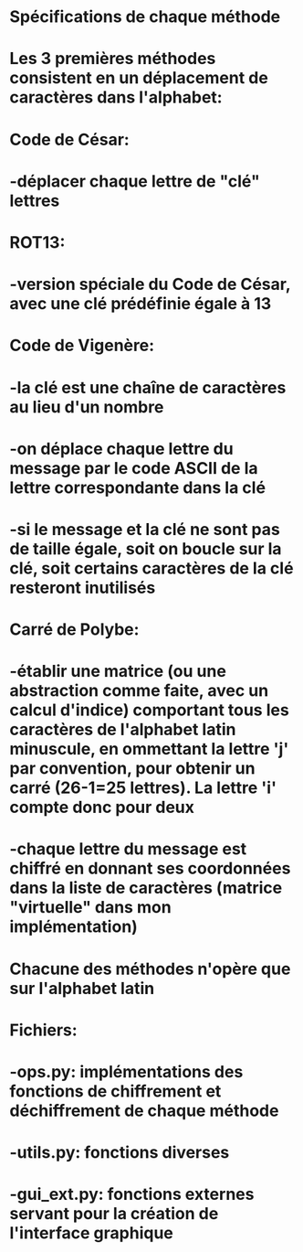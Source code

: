 # Spécifications de chaque méthode

# Les 3 premières méthodes consistent en un déplacement de caractères dans l'alphabet:


# Code de César: 
# -déplacer chaque lettre de "clé" lettres


# ROT13:
# -version spéciale du Code de César, avec une clé prédéfinie égale à 13


# Code de Vigenère:
# -la clé est une chaîne de caractères au lieu d'un nombre
# -on déplace chaque lettre du message par le code ASCII de la lettre correspondante dans la clé
# -si le message et la clé ne sont pas de taille égale, soit on boucle sur la clé, soit certains caractères de la clé resteront inutilisés


# Carré de Polybe:
# -établir une matrice (ou une abstraction comme faite, avec un calcul d'indice) comportant tous les caractères de l'alphabet latin minuscule, en ommettant la lettre 'j' par convention, pour obtenir un carré (26-1=25 lettres). La lettre 'i' compte donc pour deux
# -chaque lettre du message est chiffré en donnant ses coordonnées dans la liste de caractères (matrice "virtuelle" dans mon implémentation)

# Chacune des méthodes n'opère que sur l'alphabet latin

# Fichiers:
# -ops.py: implémentations des fonctions de chiffrement et déchiffrement de chaque méthode
# -utils.py: fonctions diverses
# -gui_ext.py: fonctions externes servant pour la création de l'interface graphique
